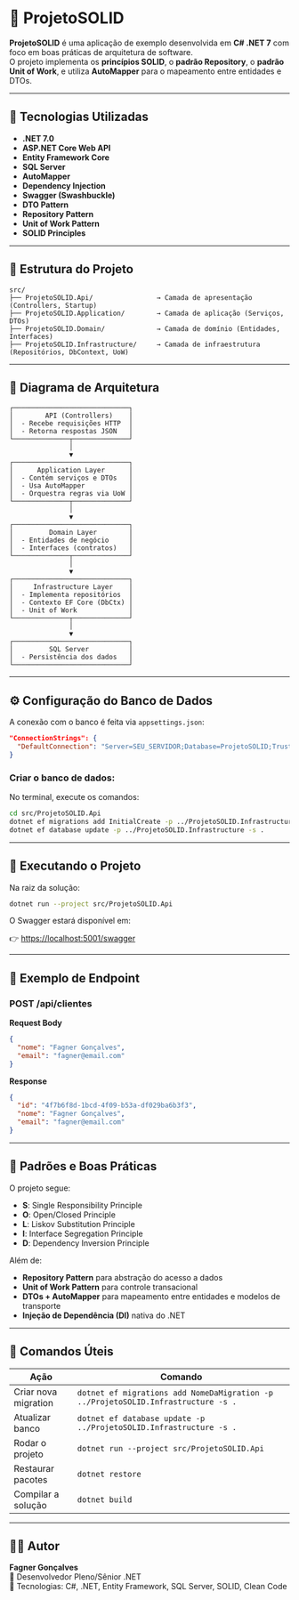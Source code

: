 # 🧱 ProjetoSOLID

**ProjetoSOLID** é uma aplicação de exemplo desenvolvida em **C# .NET 7** com foco em boas práticas de arquitetura de software.  
O projeto implementa os **princípios SOLID**, o **padrão Repository**, o **padrão Unit of Work**, e utiliza **AutoMapper** para o mapeamento entre entidades e DTOs.

---

## 🚀 Tecnologias Utilizadas

- **.NET 7.0**
- **ASP.NET Core Web API**
- **Entity Framework Core**
- **SQL Server**
- **AutoMapper**
- **Dependency Injection**
- **Swagger (Swashbuckle)**
- **DTO Pattern**
- **Repository Pattern**
- **Unit of Work Pattern**
- **SOLID Principles**

---

## 🧩 Estrutura do Projeto

```
src/
├── ProjetoSOLID.Api/                → Camada de apresentação (Controllers, Startup)
├── ProjetoSOLID.Application/        → Camada de aplicação (Serviços, DTOs)
├── ProjetoSOLID.Domain/             → Camada de domínio (Entidades, Interfaces)
├── ProjetoSOLID.Infrastructure/     → Camada de infraestrutura (Repositórios, DbContext, UoW)
```

---

## 🧠 Diagrama de Arquitetura

```text
┌─────────────────────────────┐
│        API (Controllers)    │
│  - Recebe requisições HTTP  │
│  - Retorna respostas JSON   │
└──────────────┬──────────────┘
               │
               ▼
┌─────────────────────────────┐
│      Application Layer      │
│  - Contém serviços e DTOs   │
│  - Usa AutoMapper           │
│  - Orquestra regras via UoW │
└──────────────┬──────────────┘
               │
               ▼
┌─────────────────────────────┐
│         Domain Layer        │
│  - Entidades de negócio     │
│  - Interfaces (contratos)   │
└──────────────┬──────────────┘
               │
               ▼
┌─────────────────────────────┐
│     Infrastructure Layer    │
│  - Implementa repositórios  │
│  - Contexto EF Core (DbCtx) │
│  - Unit of Work             │
└──────────────┬──────────────┘
               │
               ▼
┌─────────────────────────────┐
│         SQL Server          │
│  - Persistência dos dados   │
└─────────────────────────────┘
```

---

## ⚙️ Configuração do Banco de Dados

A conexão com o banco é feita via `appsettings.json`:

```json
"ConnectionStrings": {
  "DefaultConnection": "Server=SEU_SERVIDOR;Database=ProjetoSOLID;Trusted_Connection=True;TrustServerCertificate=True;"
}
```

### Criar o banco de dados:

No terminal, execute os comandos:

```bash
cd src/ProjetoSOLID.Api
dotnet ef migrations add InitialCreate -p ../ProjetoSOLID.Infrastructure -s .
dotnet ef database update -p ../ProjetoSOLID.Infrastructure -s .
```

---

## 🧪 Executando o Projeto

Na raiz da solução:

```bash
dotnet run --project src/ProjetoSOLID.Api
```

O Swagger estará disponível em:

👉 [https://localhost:5001/swagger](https://localhost:5001/swagger)

---

## 🧾 Exemplo de Endpoint

### **POST /api/clientes**

**Request Body**
```json
{
  "nome": "Fagner Gonçalves",
  "email": "fagner@email.com"
}
```

**Response**
```json
{
  "id": "4f7b6f8d-1bcd-4f09-b53a-df029ba6b3f3",
  "nome": "Fagner Gonçalves",
  "email": "fagner@email.com"
}
```

---

## 🧱 Padrões e Boas Práticas

O projeto segue:

- **S**: Single Responsibility Principle  
- **O**: Open/Closed Principle  
- **L**: Liskov Substitution Principle  
- **I**: Interface Segregation Principle  
- **D**: Dependency Inversion Principle  

Além de:

- **Repository Pattern** para abstração do acesso a dados  
- **Unit of Work Pattern** para controle transacional  
- **DTOs + AutoMapper** para mapeamento entre entidades e modelos de transporte  
- **Injeção de Dependência (DI)** nativa do .NET  

---

## 🧰 Comandos Úteis

| Ação | Comando |
|------|----------|
| Criar nova migration | `dotnet ef migrations add NomeDaMigration -p ../ProjetoSOLID.Infrastructure -s .` |
| Atualizar banco | `dotnet ef database update -p ../ProjetoSOLID.Infrastructure -s .` |
| Rodar o projeto | `dotnet run --project src/ProjetoSOLID.Api` |
| Restaurar pacotes | `dotnet restore` |
| Compilar a solução | `dotnet build` |

---

## 🧑‍💻 Autor

**Fagner Gonçalves**  
💼 Desenvolvedor Pleno/Sênior .NET  
🚀 Tecnologias: C#, .NET, Entity Framework, SQL Server, SOLID, Clean Code  
